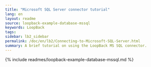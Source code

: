 ```yaml
---
title: "Microsoft SQL Server connector tutorial"
lang: en
layout: readme
source: loopback-example-database-mssql
keywords: LoopBack
tags:
sidebar: lb2_sidebar
permalink: /doc/en/lb2/Connecting-to-Microsoft-SQL-Server.html
summary: A brief tutorial on using the LoopBack MS SQL connector.  
---
```


{% include readmes/loopback-example-database-mssql.md %}
